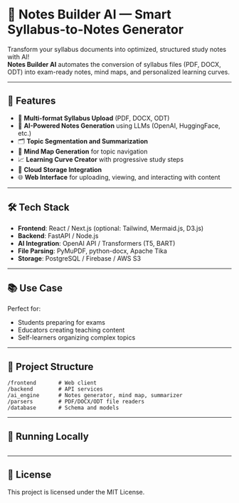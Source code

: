 # 📘 Notes Builder AI — Smart Syllabus-to-Notes Generator

Transform your syllabus documents into optimized, structured study notes with AI!  
**Notes Builder AI** automates the conversion of syllabus files (PDF, DOCX, ODT) into exam-ready notes, mind maps, and personalized learning curves.

---

## 🚀 Features

- 📄 **Multi-format Syllabus Upload** (PDF, DOCX, ODT)
- 🧠 **AI-Powered Notes Generation** using LLMs (OpenAI, HuggingFace, etc.)
- 🗂️ **Topic Segmentation and Summarization**
- 🧭 **Mind Map Generation** for topic navigation
- 📈 **Learning Curve Creator** with progressive study steps
- 💾 **Cloud Storage Integration**
- 🌐 **Web Interface** for uploading, viewing, and interacting with content

---

## 🛠️ Tech Stack

- **Frontend**: React / Next.js (optional: Tailwind, Mermaid.js, D3.js)
- **Backend**: FastAPI / Node.js
- **AI Integration**: OpenAI API / Transformers (T5, BART)
- **File Parsing**: PyMuPDF, python-docx, Apache Tika
- **Storage**: PostgreSQL / Firebase / AWS S3

---

## 📚 Use Case

Perfect for:
- Students preparing for exams  
- Educators creating teaching content  
- Self-learners organizing complex topics  

---

## 📂 Project Structure

```
/frontend       # Web client  
/backend        # API services  
/ai_engine      # Notes generator, mind map, summarizer  
/parsers        # PDF/DOCX/ODT file readers  
/database       # Schema and models  
```

---

## 🧪 Running Locally

```bash

```

---

## 📄 License

This project is licensed under the MIT License.
